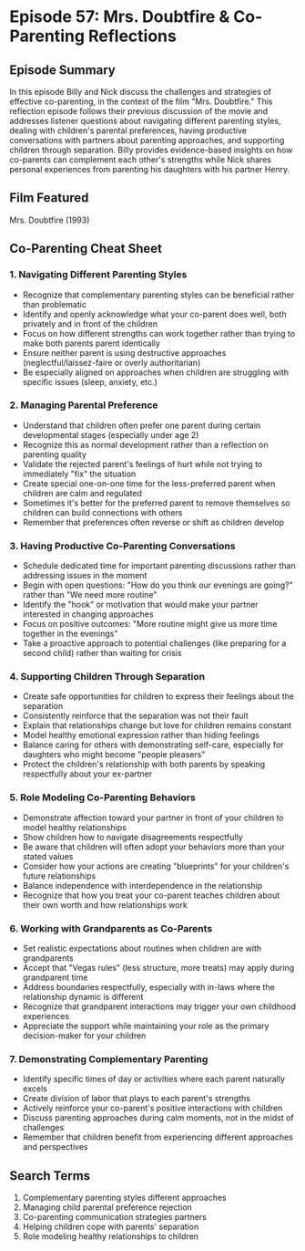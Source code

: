 # Episode 57: Mrs. Doubtfire & Co-Parenting Reflections

## Episode Summary
In this episode Billy and Nick discuss the challenges and strategies of effective co-parenting, in the context of the film "Mrs. Doubtfire." This reflection episode follows their previous discussion of the movie and addresses listener questions about navigating different parenting styles, dealing with children's parental preferences, having productive conversations with partners about parenting approaches, and supporting children through separation. Billy provides evidence-based insights on how co-parents can complement each other's strengths while Nick shares personal experiences from parenting his daughters with his partner Henry.

## Film Featured
Mrs. Doubtfire (1993)

## Co-Parenting Cheat Sheet

### 1. Navigating Different Parenting Styles
- Recognize that complementary parenting styles can be beneficial rather than problematic
- Identify and openly acknowledge what your co-parent does well, both privately and in front of the children
- Focus on how different strengths can work together rather than trying to make both parents parent identically
- Ensure neither parent is using destructive approaches (neglectful/laissez-faire or overly authoritarian)
- Be especially aligned on approaches when children are struggling with specific issues (sleep, anxiety, etc.)

### 2. Managing Parental Preference
- Understand that children often prefer one parent during certain developmental stages (especially under age 2)
- Recognize this as normal development rather than a reflection on parenting quality
- Validate the rejected parent's feelings of hurt while not trying to immediately "fix" the situation
- Create special one-on-one time for the less-preferred parent when children are calm and regulated
- Sometimes it's better for the preferred parent to remove themselves so children can build connections with others
- Remember that preferences often reverse or shift as children develop

### 3. Having Productive Co-Parenting Conversations
- Schedule dedicated time for important parenting discussions rather than addressing issues in the moment
- Begin with open questions: "How do you think our evenings are going?" rather than "We need more routine"
- Identify the "hook" or motivation that would make your partner interested in changing approaches
- Focus on positive outcomes: "More routine might give us more time together in the evenings"
- Take a proactive approach to potential challenges (like preparing for a second child) rather than waiting for crisis

### 4. Supporting Children Through Separation
- Create safe opportunities for children to express their feelings about the separation
- Consistently reinforce that the separation was not their fault
- Explain that relationships change but love for children remains constant
- Model healthy emotional expression rather than hiding feelings
- Balance caring for others with demonstrating self-care, especially for daughters who might become "people pleasers"
- Protect the children's relationship with both parents by speaking respectfully about your ex-partner

### 5. Role Modeling Co-Parenting Behaviors
- Demonstrate affection toward your partner in front of your children to model healthy relationships
- Show children how to navigate disagreements respectfully
- Be aware that children will often adopt your behaviors more than your stated values
- Consider how your actions are creating "blueprints" for your children's future relationships
- Balance independence with interdependence in the relationship
- Recognize that how you treat your co-parent teaches children about their own worth and how relationships work

### 6. Working with Grandparents as Co-Parents
- Set realistic expectations about routines when children are with grandparents
- Accept that "Vegas rules" (less structure, more treats) may apply during grandparent time
- Address boundaries respectfully, especially with in-laws where the relationship dynamic is different
- Recognize that grandparent interactions may trigger your own childhood experiences
- Appreciate the support while maintaining your role as the primary decision-maker for your children

### 7. Demonstrating Complementary Parenting
- Identify specific times of day or activities where each parent naturally excels
- Create division of labor that plays to each parent's strengths
- Actively reinforce your co-parent's positive interactions with children
- Discuss parenting approaches during calm moments, not in the midst of challenges
- Remember that children benefit from experiencing different approaches and perspectives

## Search Terms
1. Complementary parenting styles different approaches
2. Managing child parental preference rejection
3. Co-parenting communication strategies partners
4. Helping children cope with parents' separation
5. Role modeling healthy relationships to children